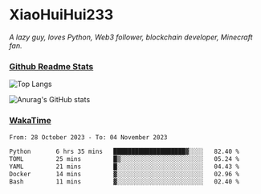 # XiaoHuiHui233

*A lazy guy, loves Python, Web3 follower, blockchain developer, Minecraft fan.*

### [Github Readme Stats](https://github.com/anuraghazra/github-readme-stats)

![Top Langs](https://github-readme-stats.vercel.app/api/top-langs/?username=XiaoHuiHui233&layout=compact&theme=github_dark)

![Anurag's GitHub stats](https://github-readme-stats.vercel.app/api?username=XiaoHuiHui233&show_icons=true&theme=github_dark)

### [WakaTime](https://wakatime.com)

<!--START_SECTION:waka-->

```txt
From: 28 October 2023 - To: 04 November 2023

Python       6 hrs 35 mins   ████████████████████▓░░░░   82.40 %
TOML         25 mins         █▒░░░░░░░░░░░░░░░░░░░░░░░   05.24 %
YAML         21 mins         █░░░░░░░░░░░░░░░░░░░░░░░░   04.43 %
Docker       14 mins         ▓░░░░░░░░░░░░░░░░░░░░░░░░   02.96 %
Bash         11 mins         ▓░░░░░░░░░░░░░░░░░░░░░░░░   02.40 %
```

<!--END_SECTION:waka-->
